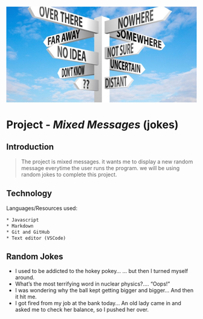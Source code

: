 ![](images\Mixed-Messages2.jpg)

# __Project - *Mixed Messages*__ (jokes) 

## **Introduction**
>The project is mixed messages. it wants me to display a new random message everytime the user runs the program. we will be using random jokes to complete this project.

## __Technology__
Languages/Resources used:

    * Javascript
    * Markdown
    * Git and GitHub
    * Text editor (VSCode)


## Random Jokes
* I used to be addicted to the hokey pokey…
… but then I turned myself around.
* What’s the most terrifying word in nuclear physics?....
“Oops!”
* I was wondering why the ball kept getting bigger and bigger…
And then it hit me.
* I got fired from my job at the bank today...
An old lady came in and asked me to check her balance, so I pushed her over.
